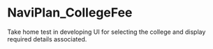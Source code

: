 # NaviPlan_CollegeFee
Take home test in developing UI for selecting the college and display required details associated.
